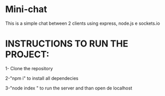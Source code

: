 # Mini-chat
This is a simple chat between 2 clients using express, node.js e sockets.io

# INSTRUCTIONS TO RUN THE PROJECT:

1- Clone the repository

2-"npm i" to install all dependecies 

3-"node index " to run the server and than open de localhost
